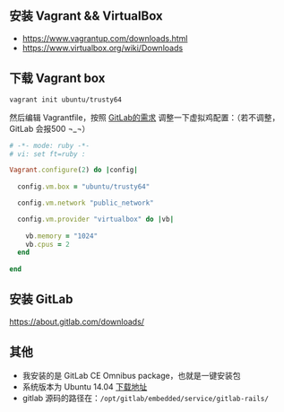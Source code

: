 ## 安装 Vagrant && VirtualBox
- <https://www.vagrantup.com/downloads.html>
- <https://www.virtualbox.org/wiki/Downloads>

## 下载 Vagrant box
`vagrant init ubuntu/trusty64`

然后编辑 Vagrantfile，按照 [GitLab的需求](http://doc.gitlab.com/ce/install/requirements.html) 调整一下虚拟鸡配置：（若不调整，GitLab 会报500 ¬_¬）

```ruby
# -*- mode: ruby -*-
# vi: set ft=ruby :

Vagrant.configure(2) do |config|
  
  config.vm.box = "ubuntu/trusty64"

  config.vm.network "public_network"

  config.vm.provider "virtualbox" do |vb|
  
    vb.memory = "1024"
    vb.cpus = 2
  end
  
end
```

## 安装 GitLab
<https://about.gitlab.com/downloads/>

## 其他
- 我安装的是 GitLab CE Omnibus package，也就是一键安装包
- 系统版本为 Ubuntu 14.04 [下载地址](https://atlas.hashicorp.com/ubuntu/boxes/trusty64)
- gitlab 源码的路径在：`/opt/gitlab/embedded/service/gitlab-rails/`
